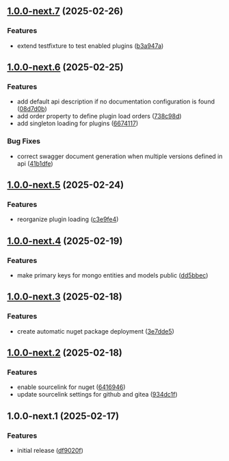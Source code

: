 ## [1.0.0-next.7](https://git.x-breitschaft.de/global/xsdk/compare/v1.0.0-next.6...v1.0.0-next.7) (2025-02-26)

### Features

* extend testfixture to test enabled plugins ([b3a947a](https://git.x-breitschaft.de/global/xsdk/commit/b3a947a4ee8b3b0232b3833ce8100b8b17666839))

## [1.0.0-next.6](https://git.x-breitschaft.de/global/xsdk/compare/v1.0.0-next.5...v1.0.0-next.6) (2025-02-25)

### Features

* add default api description if no documentation configuration is found ([08d7d0b](https://git.x-breitschaft.de/global/xsdk/commit/08d7d0b6bb319f17d96fb7effd48fb8c1658a8bf))
* add order property to define plugin load orders ([738c98d](https://git.x-breitschaft.de/global/xsdk/commit/738c98daa509fdcf4f21c513659317c8be91a0be))
* add singleton loading for plugins ([6674117](https://git.x-breitschaft.de/global/xsdk/commit/66741173939c54d3e8682fd4336824c61cbd5b80))

### Bug Fixes

* correct swagger document generation when multiple versions defined in api ([41b1dfe](https://git.x-breitschaft.de/global/xsdk/commit/41b1dfe57e9233bf9774f7054ee5a49815bce2a9))

## [1.0.0-next.5](https://git.x-breitschaft.de/global/xsdk/compare/v1.0.0-next.4...v1.0.0-next.5) (2025-02-24)

### Features

* reorganize plugin loading ([c3e9fe4](https://git.x-breitschaft.de/global/xsdk/commit/c3e9fe4a3e4f181248a7c5c27cd0857a49d34cf9))

## [1.0.0-next.4](https://git.x-breitschaft.de/global/xsdk/compare/v1.0.0-next.3...v1.0.0-next.4) (2025-02-19)

### Features

* make primary keys for mongo entities and models public ([dd5bbec](https://git.x-breitschaft.de/global/xsdk/commit/dd5bbecb193874955f6757880268958ba63bb855))

## [1.0.0-next.3](https://git.x-breitschaft.de/global/xsdk/compare/v1.0.0-next.2...v1.0.0-next.3) (2025-02-18)

### Features

* create automatic nuget package deployment ([3e7dde5](https://git.x-breitschaft.de/global/xsdk/commit/3e7dde5a7009e5a24f2ec39b1b9efc2b38a5ecc9))

## [1.0.0-next.2](https://git.x-breitschaft.de/global/xsdk/compare/v1.0.0-next.1...v1.0.0-next.2) (2025-02-18)

### Features

* enable sourcelink for nuget ([6416946](https://git.x-breitschaft.de/global/xsdk/commit/641694658099a0f10454909505212623825bd9c2))
* update sourcelink settings for github and gitea ([934dc1f](https://git.x-breitschaft.de/global/xsdk/commit/934dc1f092ca71cc537b18dee23b21e33a8307a3))

## 1.0.0-next.1 (2025-02-17)

### Features

* initial release ([df9020f](https://git.x-breitschaft.de/global/xsdk/commit/df9020f820ff5757255c2cc34a4a5bc3e4054da1))
